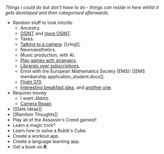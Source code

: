 *Things I could do but don't have to do - things can reside in here whilst it gets developed and then categorised afterwards.*

- Random stuff to look into/do
	 - Ancestry.
	 - [OSINT](https://www.youtube.com/watch?v=7PAk1wsy3VI) and [more OSINT](https://www.youtube.com/watch?v=HORzekIiZZ0).
	 - Taxes.
	 - [Talking to a camera](https://www.youtube.com/watch?v=-asNGo75Wv8): [[vlog]].
	 - Neuroaesthetics.
	 - Music production, with AI.
	 - [Play games with strangers](https://www.youtube.com/watch?v=IKAaSIniTtk).
	 - [Libraries over subscriptions](https://www.youtube.com/watch?v=eHU8p-ciXtk).
	 - Enrol with the European Mathematics Society (EMS): [[EMS membership application_student.docx]].
	 - [Flight 370](https://www.youtube.com/watch?v=MhkTo9Rk6_4).
	 - [Interesting breakfast idea](https://www.youtube.com/watch?v=L76XJqz9PWo), and [another one](https://www.youtube.com/watch?v=xdwLxfJBOWE).
- Requires money
	- I want Jibbitz.
	- [Camera Repair](https://repairs.fujifilm.eu/en/fujifilm-repair-centre/?zr=uk).
- [[Date Ideas]]
- [[Random Thoughts]]
- Play all of the Assassin's Creed games!!
- Learn a magic trick?
- Learn how to solve a Rubik's Cube.
- Create a workout app.
- Create a language learning app.
- Get a book on **R**.